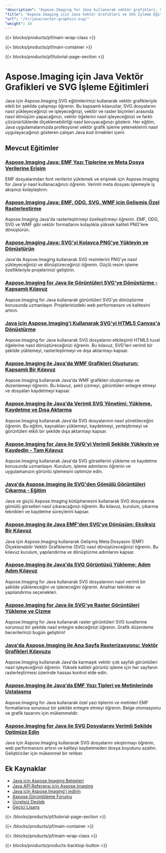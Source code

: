 ```yaml
---
"description": "Aspose.Imaging for Java kullanarak vektör grafikleri, SVG dosyaları ve ölçeklenebilir görüntü formatlarıyla çalışmaya yönelik adım adım eğitimler."
"title": "Aspose.Imaging için Java Vektör Grafikleri ve SVG İşleme Eğitimleri"
"url": "/tr/java/vector-graphics-svg/"
"weight": 10
---
```


{{< blocks/products/pf/main-wrap-class >}}

{{< blocks/products/pf/main-container >}}

{{< blocks/products/pf/tutorial-page-section >}}
# Aspose.Imaging için Java Vektör Grafikleri ve SVG İşleme Eğitimleri

Java için Aspose.Imaging SVG eğitimlerimizi kullanarak vektör grafikleriyle etkili bir şekilde çalışmayı öğrenin. Bu kapsamlı kılavuzlar, SVG dosyalarını nasıl yükleyeceğinizi ve işleyeceğinizi, vektör ve raster biçimleri arasında nasıl dönüşüm yapacağınızı, vektör öğelerini nasıl işleyeceğinizi ve farklı çözünürlüklerde ölçeklenebilirliği nasıl koruyacağınızı gösterir. Her eğitim, Java uygulamalarınızda profesyonel vektör grafik işleme yeteneklerini nasıl uygulayacağınızı gösteren çalışan Java kod örnekleri içerir.

## Mevcut Eğitimler

### [Aspose.Imaging Java: EMF Yazı Tiplerine ve Meta Dosya Verilerine Erişim](./aspose-imaging-java-emf-font-access/)
EMF dosyalarından font verilerini yüklemek ve erişmek için Aspose.Imaging for Java'yı nasıl kullanacağınızı öğrenin. Verimli meta dosyası işlemeyle iş akışınızı kolaylaştırın.

### [Aspose.Imaging Java: EMF, ODG, SVG, WMF için Gelişmiş Özel Rasterleştirme](./aspose-imaging-java-custom-rasterization-techniques/)
Aspose.Imaging Java'da rasterleştirmeyi özelleştirmeyi öğrenin. EMF, ODG, SVG ve WMF gibi vektör formatlarını kolaylıkla yüksek kaliteli PNG'lere dönüştürün.

### [Aspose.Imaging Java: SVG'yi Kolayca PNG'ye Yükleyin ve Dönüştürün](./mastering-aspose-imaging-java-svg-load-convert/)
Java'da Aspose.Imaging kullanarak SVG resimlerini PNG'ye nasıl yükleyeceğinizi ve dönüştüreceğinizi öğrenin. Güçlü resim işleme özellikleriyle projelerinizi geliştirin.

### [Aspose.Imaging for Java ile Görüntüleri SVG'ye Dönüştürme - Kapsamlı Kılavuz](./convert-images-svg-aspose-imaging-java/)
Aspose.Imaging for Java kullanarak görüntüleri SVG'ye dönüştürme konusunda uzmanlaşın. Projelerinizdeki web performansını ve kalitesini artırın.

### [Java için Aspose.Imaging'i Kullanarak SVG'yi HTML5 Canvas'a Dönüştürme](./svg-to-html5-canvas-aspose-imaging-java/)
Aspose.Imaging for Java kullanarak SVG dosyalarını etkileşimli HTML5 tuval öğelerine nasıl dönüştüreceğinizi öğrenin. Bu kılavuz, SVG'leri verimli bir şekilde yüklemeyi, rasterleştirmeyi ve dışa aktarmayı kapsar.

### [Aspose.Imaging ile Java'da WMF Grafikleri Oluşturun: Kapsamlı Bir Kılavuz](./create-wmf-graphics-aspose-imaging-java/)
Aspose.Imaging kullanarak Java'da WMF grafikleri oluşturmayı ve düzenlemeyi öğrenin. Bu kılavuz, şekil çizmeyi, görüntüleri entegre etmeyi ve dosyaları kaydetmeyi kapsar.

### [Aspose.Imaging ile Java'da Verimli SVG Yönetimi: Yükleme, Kaydetme ve Dışa Aktarma](./master-svg-handling-java-aspose-imaging/)
Aspose.Imaging kullanarak Java'da SVG dosyalarının nasıl yönetileceğini öğrenin. Bu eğitim, kaynakları yüklemeyi, kaydetmeyi, yerleştirmeyi ve görüntüleri etkili bir şekilde dışa aktarmayı kapsar.

### [Aspose.Imaging for Java ile SVG'yi Verimli Şekilde Yükleyin ve Kaydedin - Tam Kılavuz](./aspose-imaging-java-svg-guide/)
Aspose.Imaging kullanarak Java'da SVG görsellerini yükleme ve kaydetme konusunda uzmanlaşın. Kurulum, işleme adımlarını öğrenin ve uygulamanızın görüntü işlemesini optimize edin.

### [Java'da Aspose.Imaging ile SVG'den Gömülü Görüntüleri Çıkarma - Eğitim](./extract-images-svg-java-aspose-imaging/)
Java ve güçlü Aspose.Imaging kütüphanesini kullanarak SVG dosyalarına gömülü görselleri nasıl çıkaracağınızı öğrenin. Bu kılavuz, kurulum, çıkarma teknikleri ve kaydetme süreçlerini kapsar.

### [Aspose.Imaging ile Java EMF'den SVG'ye Dönüşüm: Eksiksiz Bir Kılavuz](./emf-to-svg-conversion-java-aspose-imaging/)
Java için Aspose.Imaging kullanarak Gelişmiş Meta Dosyasını (EMF) Ölçeklenebilir Vektör Grafiklerine (SVG) nasıl dönüştüreceğinizi öğrenin. Bu kılavuz kurulum, yapılandırma ve dönüştürme adımlarını kapsar.

### [Aspose.Imaging ile Java'da SVG Görüntüsü Yükleme: Adım Adım Kılavuz](./load-svg-image-aspose-imaging-java/)
Aspose.Imaging for Java kullanarak SVG dosyalarının nasıl verimli bir şekilde yükleneceğini ve işleneceğini öğrenin. Anahtar teknikler ve yapılandırma seçenekleri.

### [Aspose.Imaging for Java ile SVG'ye Raster Görüntüleri Yükleme ve Çizme](./load-draw-raster-images-svg-aspose-imaging-java/)
Aspose.Imaging for Java kullanarak raster görüntüleri SVG tuvallerine sorunsuz bir şekilde nasıl entegre edeceğinizi öğrenin. Grafik düzenleme becerilerinizi bugün geliştirin!

### [Java'da Aspose.Imaging ile Ana Sayfa Rasterizasyonu: Vektör Grafikleri Kılavuzu](./mastering-page-rasterization-aspose-imaging-java-guide/)
Aspose.Imaging kullanarak Java'da karmaşık vektör çok sayfalı görüntüleri nasıl işleyeceğinizi öğrenin. Yüksek kaliteli görüntü işleme için her sayfanın rasterleştirmesi üzerinde hassas kontrol elde edin.

### [Aspose.Imaging ile Java'da EMF Yazı Tipleri ve Metinlerinde Ustalaşma](./aspose-imaging-java-emf-fonts-text-guide/)
Aspose.Imaging for Java kullanarak özel yazı tiplerini ve metinleri EMF formatlarına sorunsuz bir şekilde entegre etmeyi öğrenin. Belge otomasyonu ve grafik tasarımı için mükemmeldir.

### [Aspose.Imaging for Java ile SVG Dosyalarını Verimli Şekilde Optimize Edin](./compress-svg-aspose-imaging-java-guide/)
Java için Aspose.Imaging kullanarak SVG dosyalarını sıkıştırmayı öğrenin, web performansını artırın ve kaliteyi kaybetmeden dosya boyutunu azaltın. Geliştiriciler için mükemmel bir rehber.

## Ek Kaynaklar

- [Java için Aspose.Imaging Belgeleri](https://docs.aspose.com/imaging/java/)
- [Java API Referansı için Aspose.Imaging](https://reference.aspose.com/imaging/java/)
- [Java için Aspose.Imaging'i indirin](https://releases.aspose.com/imaging/java/)
- [Aspose.Görüntüleme Forumu](https://forum.aspose.com/c/imaging)
- [Ücretsiz Destek](https://forum.aspose.com/)
- [Geçici Lisans](https://purchase.aspose.com/temporary-license/)

{{< /blocks/products/pf/tutorial-page-section >}}

{{< /blocks/products/pf/main-container >}}

{{< /blocks/products/pf/main-wrap-class >}}

{{< blocks/products/products-backtop-button >}}